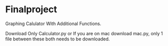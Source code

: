 # Finalproject
Graphing Calulator With Additional Functions.


Download Only Calculator.py or If you are on mac download mac.py, only 1 file between these both needs to be downloaded.
